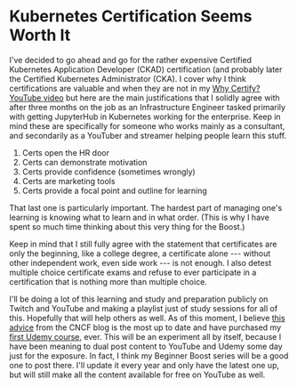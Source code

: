 # Kubernetes Certification Seems Worth It

I've decided to go ahead and go for the rather expensive Certified
Kubernetes Application Developer (CKAD) certification (and probably
later the Certified Kubernetes Administrator (CKA). I cover why I think
certifications are valuable and when they are not in my [Why Certify?
YouTube video]() but here are the main justifications that I solidly
agree with after three months on the job as an Infrastructure Engineer
tasked primarily with getting JupyterHub in Kubernetes working for the
enterprise. Keep in mind these are specifically for someone who works
mainly as a consultant, and secondarily as a YouTuber and streamer
helping people learn this stuff.

1. Certs open the HR door
1. Certs can demonstrate motivation
1. Certs provide confidence (sometimes wrongly)
1. Certs are marketing tools
1. Certs provide a focal point and outline for learning

That last one is particularly important. The hardest part of managing
one's learning is knowing what to learn and in what order. (This is why I
have spent so much time thinking about this very thing for the Boost.)

Keep in mind that I still fully agree with the statement that
certificates are only the beginning, like a college degree, a
certificate alone --- without other independent work, even side work ---
is not enough. I also detest multiple choice certificate exams and
refuse to ever participate in a certification that is nothing more than
multiple choice.

I'll be doing a lot of this learning and study and preparation publicly
on Twitch and YouTube and making a playlist just of study sessions for
all of this. Hopefully that will help others as well. As of this moment,
I believe [this advice] from the CNCF blog is the most up to date and
have purchased my [first Udemy course], ever. This will be an experiment
all by itself, because I have been meaning to dual post content to
YouTube and Udemy some day just for the exposure. In fact, I think my
Beginner Boost series will be a good one to post there. I'll update it
every year and only have the latest one up, but will still make all the
content available for free on YouTube as well.

[first Udemy course]: <https://www.udemy.com/course/certified-kubernetes-application-developer/>
[this advice]: <https://www.cncf.io/blog/2021/07/13/how-to-prepare-for-ckad-and-cka-certification/>

